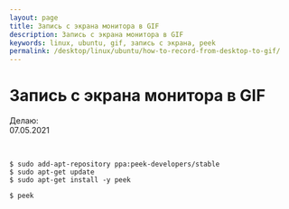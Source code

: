 ```yaml
---
layout: page
title: Запись с экрана монитора в GIF
description: Запись с экрана монитора в GIF
keywords: linux, ubuntu, gif, запись с экрана, peek
permalink: /desktop/linux/ubuntu/how-to-record-from-desktop-to-gif/
---
```


# Запись с экрана монитора в GIF

Делаю:  
07.05.2021

<br/>

    $ sudo add-apt-repository ppa:peek-developers/stable
    $ sudo apt-get update
    $ sudo apt-get install -y peek

    $ peek
